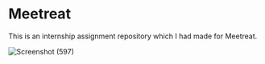 # Meetreat
This is an internship assignment repository which I had made for Meetreat.

![Screenshot (597)](https://user-images.githubusercontent.com/100675296/217875517-c3bc3d73-790f-4543-aa62-c9fc2dd8ceb1.png)
